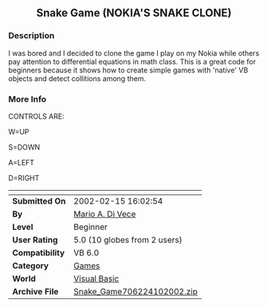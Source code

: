 ﻿<div align="center">

## Snake Game \(NOKIA'S SNAKE CLONE\)


</div>

### Description

I was bored and I decided to clone the game I play on my Nokia while others pay attention to differential equations in math class. This is a great code for beginners because it shows how to create simple games with 'native' VB objects and detect collitions among them.
 
### More Info
 
CONTROLS ARE:

W=UP

S=DOWN

A=LEFT

D=RIGHT


<span>             |<span>
---                |---
**Submitted On**   |2002-02-15 16:02:54
**By**             |[Mario A\. Di Vece](https://github.com/Planet-Source-Code/PSCIndex/blob/master/ByAuthor/mario-a-di-vece.md)
**Level**          |Beginner
**User Rating**    |5.0 (10 globes from 2 users)
**Compatibility**  |VB 6\.0
**Category**       |[Games](https://github.com/Planet-Source-Code/PSCIndex/blob/master/ByCategory/games__1-38.md)
**World**          |[Visual Basic](https://github.com/Planet-Source-Code/PSCIndex/blob/master/ByWorld/visual-basic.md)
**Archive File**   |[Snake\_Game706224102002\.zip](https://github.com/Planet-Source-Code/mario-a-di-vece-snake-game-nokia-s-snake-clone__1-33655/archive/master.zip)








